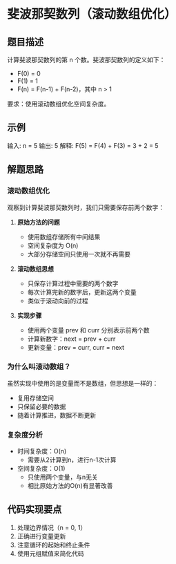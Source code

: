 # 斐波那契数列（滚动数组优化）

## 题目描述
计算斐波那契数列的第 n 个数。斐波那契数列的定义如下：
- F(0) = 0
- F(1) = 1
- F(n) = F(n-1) + F(n-2)，其中 n > 1

要求：使用滚动数组优化空间复杂度。

## 示例
输入: n = 5
输出: 5
解释: F(5) = F(4) + F(3) = 3 + 2 = 5

## 解题思路

### 滚动数组优化
观察到计算斐波那契数列时，我们只需要保存前两个数字：

1. **原始方法的问题**
   - 使用数组存储所有中间结果
   - 空间复杂度为 O(n)
   - 大部分存储空间只使用一次就不再需要

2. **滚动数组思想**
   - 只保存计算过程中需要的两个数字
   - 每次计算完新的数字后，更新这两个变量
   - 类似于滚动向前的过程

3. **实现步骤**
   - 使用两个变量 prev 和 curr 分别表示前两个数
   - 计算新数字：next = prev + curr
   - 更新变量：prev = curr, curr = next

### 为什么叫滚动数组？
虽然实现中使用的是变量而不是数组，但思想是一样的：
- 复用存储空间
- 只保留必要的数据
- 随着计算推进，数据不断更新

### 复杂度分析
- 时间复杂度：O(n)
  - 需要从2计算到n，进行n-1次计算
- 空间复杂度：O(1)
  - 只使用两个变量，与n无关
  - 相比原始方法的O(n)有显著改善

## 代码实现要点
1. 处理边界情况（n = 0, 1）
2. 正确进行变量更新
3. 注意循环的起始和终止条件
4. 使用元组赋值来简化代码 
